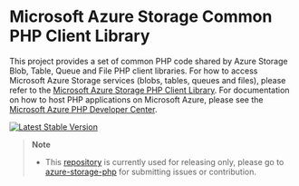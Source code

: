 # Microsoft Azure Storage Common PHP Client Library

This project provides a set of common PHP code shared by Azure Storage Blob, Table, Queue and File PHP client libraries. For how to access Microsoft Azure Storage services (blobs, tables, queues and files), please refer to the [Microsoft Azure Storage PHP Client Library](https://github.com/Azure/azure-storage-php). For documentation on how to host PHP applications on Microsoft Azure, please see the [Microsoft Azure PHP Developer Center](http://www.windowsazure.com/en-us/develop/php/).

[![Latest Stable Version](https://poser.pugx.org/microsoft/azure-storage-common/v/stable)](https://packagist.org/packages/microsoft/azure-storage-common)

> **Note**
>
> * This [repository](https://github.com/azure/azure-storage-common-php) is currently used for releasing only, please go to [azure-storage-php](https://github.com/azure/azure-storage-php) for submitting issues or contribution.
